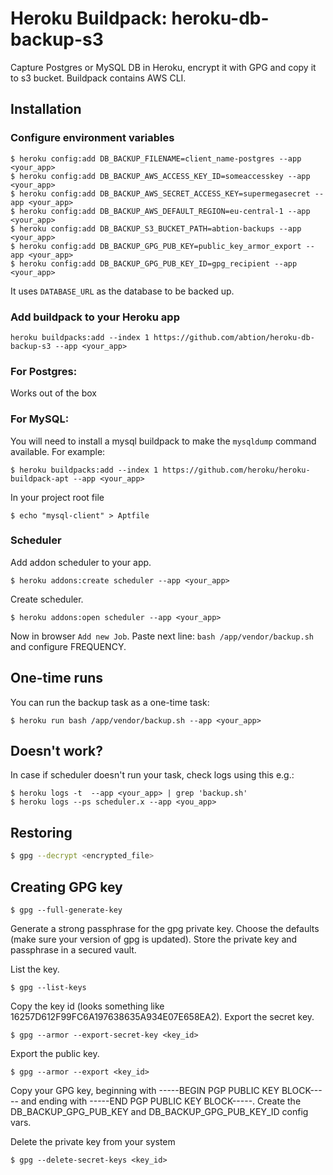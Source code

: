 # Heroku Buildpack: heroku-db-backup-s3
Capture Postgres or MySQL DB in Heroku, encrypt it with GPG and copy it to s3 bucket. Buildpack contains AWS CLI.

## Installation

### Configure environment variables
```
$ heroku config:add DB_BACKUP_FILENAME=client_name-postgres --app <your_app>
$ heroku config:add DB_BACKUP_AWS_ACCESS_KEY_ID=someaccesskey --app <your_app>
$ heroku config:add DB_BACKUP_AWS_SECRET_ACCESS_KEY=supermegasecret --app <your_app>
$ heroku config:add DB_BACKUP_AWS_DEFAULT_REGION=eu-central-1 --app <your_app>
$ heroku config:add DB_BACKUP_S3_BUCKET_PATH=abtion-backups --app <your_app>
$ heroku config:add DB_BACKUP_GPG_PUB_KEY=public_key_armor_export --app <your_app>
$ heroku config:add DB_BACKUP_GPG_PUB_KEY_ID=gpg_recipient --app <your_app>
```
It uses `DATABASE_URL` as the database to be backed up.

### Add buildpack to your Heroku app
```
heroku buildpacks:add --index 1 https://github.com/abtion/heroku-db-backup-s3 --app <your_app>
```

### For Postgres:

Works out of the box

### For MySQL:

You will need to install a mysql buildpack to make the `mysqldump` command available. For example:

```
$ heroku buildpacks:add --index 1 https://github.com/heroku/heroku-buildpack-apt --app <your_app>
```
In your project root file

```
$ echo "mysql-client" > Aptfile
```

### Scheduler
Add addon scheduler to your app.
```
$ heroku addons:create scheduler --app <your_app>
```
Create scheduler.
```
$ heroku addons:open scheduler --app <your_app>
```
Now in browser `Add new Job`.
Paste next line:
`bash /app/vendor/backup.sh`
and configure FREQUENCY.

## One-time runs

You can run the backup task as a one-time task:

```
$ heroku run bash /app/vendor/backup.sh --app <your_app>
```

## Doesn't work?
In case if scheduler doesn't run your task, check logs using this e.g.:
```
$ heroku logs -t  --app <your_app> | grep 'backup.sh'
$ heroku logs --ps scheduler.x --app <you_app>
```

## Restoring

```bash
$ gpg --decrypt <encrypted_file>
```

## Creating GPG key
```
$ gpg --full-generate-key
```

Generate a strong passphrase for the gpg private key.
Choose the defaults (make sure your version of gpg is updated).
Store the private key and passphrase in a secured vault.

List the key.
```
$ gpg --list-keys
```

Copy the key id (looks something like 16257D612F99FC6A197638635A934E07E658EA2).
Export the secret key.
```
$ gpg --armor --export-secret-key <key_id>
```

Export the public key.
```
$ gpg --armor --export <key_id>
```

Copy your GPG key, beginning with -----BEGIN PGP PUBLIC KEY BLOCK----- and ending with -----END PGP PUBLIC KEY BLOCK-----.
Create the DB_BACKUP_GPG_PUB_KEY and DB_BACKUP_GPG_PUB_KEY_ID config vars.

Delete the private key from your system
```
$ gpg --delete-secret-keys <key_id>
```
